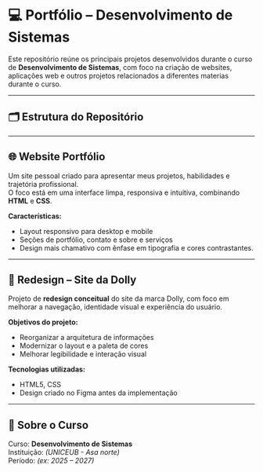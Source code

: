 # 💻 Portfólio – Desenvolvimento de Sistemas

Este repositório reúne os principais projetos desenvolvidos durante o curso de **Desenvolvimento de Sistemas**, com foco na criação de websites, aplicações web e outros projetos relacionados a diferentes materias durante o curso.

---

## 🗂️ Estrutura do Repositório

---

## 🌐 Website Portfólio
Um site pessoal criado para apresentar meus projetos, habilidades e trajetória profissional.  
O foco está em uma interface limpa, responsiva e intuitiva, combinando **HTML** e **CSS**.

**Características:**
- Layout responsivo para desktop e mobile  
- Seções de portfólio, contato e sobre e serviços 
- Design mais chamativo com ênfase em tipografia e cores contrastantes.  

---

## 🥤 Redesign – Site da Dolly
Projeto de **redesign conceitual** do site da marca Dolly, com foco em melhorar a navegação, identidade visual e experiência do usuário.

**Objetivos do projeto:**
- Reorganizar a arquitetura de informações  
- Modernizar o layout e a paleta de cores  
- Melhorar legibilidade e interação visual  

**Tecnologias utilizadas:**
- HTML5, CSS 
- Design criado no Figma antes da implementação 

---

## 🧠 Sobre o Curso
Curso: **Desenvolvimento de Sistemas**  
Instituição: *(UNICEUB - Asa norte)*  
Período: *(ex: 2025 – 2027)*  

